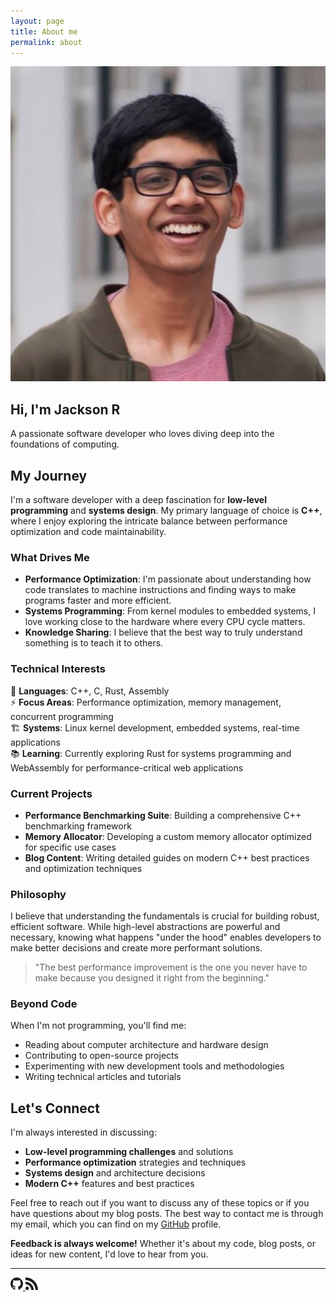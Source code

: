 ```yaml
---
layout: page
title: About me 
permalink: about
---
```


<div class="about-hero">
    <img src="/assets/images/profile.png" alt="Jackson R" class="profile-image">
    <div class="about-content">
        <h2>Hi, I'm Jackson R</h2>
        <p class="lead">A passionate software developer who loves diving deep into the foundations of computing.</p>
    </div>
</div>

## My Journey

I'm a software developer with a deep fascination for **low-level programming** and **systems design**. My primary language of choice is **C++**, where I enjoy exploring the intricate balance between performance optimization and code maintainability.

### What Drives Me

- **Performance Optimization**: I'm passionate about understanding how code translates to machine instructions and finding ways to make programs faster and more efficient.
- **Systems Programming**: From kernel modules to embedded systems, I love working close to the hardware where every CPU cycle matters.
- **Knowledge Sharing**: I believe that the best way to truly understand something is to teach it to others.

### Technical Interests

🔧 **Languages**: C++, C, Rust, Assembly  
⚡ **Focus Areas**: Performance optimization, memory management, concurrent programming  
🏗️ **Systems**: Linux kernel development, embedded systems, real-time applications  
📚 **Learning**: Currently exploring Rust for systems programming and WebAssembly for performance-critical web applications

### Current Projects

- **Performance Benchmarking Suite**: Building a comprehensive C++ benchmarking framework
- **Memory Allocator**: Developing a custom memory allocator optimized for specific use cases
- **Blog Content**: Writing detailed guides on modern C++ best practices and optimization techniques

### Philosophy

I believe that understanding the fundamentals is crucial for building robust, efficient software. While high-level abstractions are powerful and necessary, knowing what happens "under the hood" enables developers to make better decisions and create more performant solutions.

> "The best performance improvement is the one you never have to make because you designed it right from the beginning."

### Beyond Code

When I'm not programming, you'll find me:
- Reading about computer architecture and hardware design
- Contributing to open-source projects
- Experimenting with new development tools and methodologies
- Writing technical articles and tutorials

## Let's Connect

I'm always interested in discussing:
- **Low-level programming challenges** and solutions
- **Performance optimization** strategies and techniques
- **Systems design** and architecture decisions
- **Modern C++** features and best practices

Feel free to reach out if you want to discuss any of these topics or if you have questions about my blog posts. The best way to contact me is through my email, which you can find on my [GitHub](https://github.com/spi3ex) profile.

**Feedback is always welcome!** Whether it's about my code, blog posts, or ideas for new content, I'd love to hear from you.

---

<div class="social-links">
    <a href="https://github.com/spi3ex" class="social-link" title="GitHub">
        <svg width="20" height="20" viewBox="0 0 24 24" fill="currentColor">
            <path d="M12 0c-6.626 0-12 5.373-12 12 0 5.302 3.438 9.8 8.207 11.387.599.111.793-.261.793-.577v-2.234c-3.338.726-4.033-1.416-4.033-1.416-.546-1.387-1.333-1.756-1.333-1.756-1.089-.745.083-.729.083-.729 1.205.084 1.839 1.237 1.839 1.237 1.07 1.834 2.807 1.304 3.492.997.107-.775.418-1.305.762-1.604-2.665-.305-5.467-1.334-5.467-5.931 0-1.311.469-2.381 1.236-3.221-.124-.303-.535-1.524.117-3.176 0 0 1.008-.322 3.301 1.23.957-.266 1.983-.399 3.003-.404 1.02.005 2.047.138 3.006.404 2.291-1.552 3.297-1.23 3.297-1.23.653 1.653.242 2.874.118 3.176.77.84 1.235 1.911 1.235 3.221 0 4.609-2.807 5.624-5.479 5.921.43.372.823 1.102.823 2.222v3.293c0 .319.192.694.801.576 4.765-1.589 8.199-6.086 8.199-11.386 0-6.627-5.373-12-12-12z"/>
        </svg>
    </a>
    <a href="/feed/index.xml" class="social-link" title="RSS Feed">
        <svg width="20" height="20" viewBox="0 0 24 24" fill="currentColor">
            <path d="M6.503 20.752c0 1.794-1.456 3.248-3.251 3.248-1.796 0-3.252-1.454-3.252-3.248 0-1.794 1.456-3.248 3.252-3.248 1.795.001 3.251 1.454 3.251 3.248zm-6.503-12.572v4.811c6.05.062 10.96 4.966 11.022 11.009h4.817c-.062-8.71-7.118-15.758-15.839-15.82zm0-3.368c10.58.046 19.152 8.594 19.183 19.188h4.817c-.03-13.231-10.755-23.954-24-24v4.812z"/>
        </svg>
    </a>
</div>